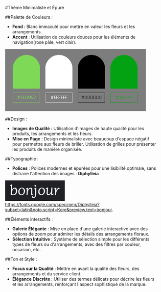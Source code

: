 #Thème Minimaliste et Épuré

##Palette de Couleurs :

* **Fond** : Blanc immaculé pour mettre en valeur les fleurs et les arrangements.
* **Accent** : Utilisation de couleurs douces pour les éléments de navigation(rose pâle, vert clair).

![Alt text](image-2.png)

##Design :

* **Images de Qualité** : Utilisation d'images de haute qualité pour les produits, les arrangements et les fleurs.
* **Mise en Page** : Design minimaliste avec beaucoup d'espace négatif pour permettre aux fleurs de briller. Utilisation de grilles pour présenter les produits de manière organisée.


##Typographie :

* **Polices** : Polices modernes et épurées pour une lisibilité optimale, sans distraire l'attention des images : **Diphylleia** 

![Alt text](image-1.png)
https://fonts.google.com/specimen/Diphylleia?subset=latin&noto.script=Kore&preview.text=bonjour.


##Éléments interactifs :

* **Galerie Élégante** : Mise en place d'une galerie interactive avec des options de zoom pour admirer les détails des arrangements floraux.
* **Sélection Intuitive** : Système de sélection simple pour les différents types de fleurs ou d'arrangements, avec des filtres par couleur, occasion, etc.


##Ton et Style :

* **Focus sur la Qualité** : Mettre en avant la qualité des fleurs, des arrangements et du service client.
* **Élégance Discrète** : Utiliser des termes délicats pour décrire les fleurs et les arrangements, renforçant l'aspect sophistiqué de la marque.